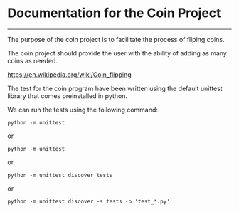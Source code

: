 # Documentation for the Coin Project
---

The purpose of the coin project is to facilitate the process of fliping coins.

The coin project should provide the user with the ability of adding as many coins as needed.

https://en.wikipedia.org/wiki/Coin_flipping

The test for the coin program have been written using the default unittest library that comes preinstalled in python.

We can run the tests using the following command:

`python -m unittest`

or

`python -m unittest`

or

`python -m unittest discover tests`

or 

`python -m unittest discover -s tests -p 'test_*.py'`